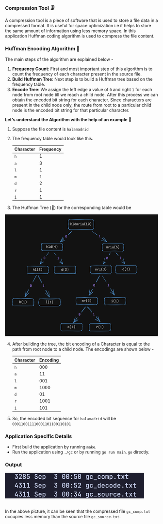 ### Compression Tool 🗜️

A compression tool is a piece of software that is used to store a file data in a
compressed format. It is useful for space optimization i.e it helps to store the
same amount of information using less memory space. In this application Huffman
coding algorithm is used to compress the file content.

### Huffman Encoding Algorithm 🚀

The main steps of the algorithm are explained below -

1. **Frequency Count**: First and most important step of this algorithm is to
   count the frequency of each character present in the source file.
2. **Build Huffman Tree**: Next step is to build a Huffman tree based on the
   frequency table.
3. **Encode Tree**: We assign the left edge a value of `0` and right `1` for
   each node from root node till we reach a child node. After this process we
   can obtain the encoded bit string for each character. Since characters are
   present in the child node only, the route from root to a particular child
   node is the encoded bit string for that particular character.

**Let's understand the Algorithm with the help of an example** 🧠

1. Suppose the file content is `halamadrid`
2. The frequency table would look like this.

    | Character | Frequency |
    | -------------- | --------------- |
    | `h` | 1 |
    | `a` | 3 |
    | `l` | 1 |
    | `m` | 1 |
    | `d` | 2 |
    | `r` | 1 |
    | `i` | 1 |
3. The Huffman Tree (🌲) for the corresponding table would be 

<img src="./huffman_tree.png" height=400 />

4. After building the tree, the bit encoding of a Character is equal to the path from root node to a child node. The encodings are shown below - 

    | Character | Encoding |
    | -------------- | --------------- |
    | `h` | 000 |
    | `a` | 11 |
    | `l` | 001 |
    | `m` | 1000 |
    | `d` | 01 |
    | `r` | 1001 |
    | `i` | 101 |

5. So, the encoded bit sequence for `halamadrid` will be `000110011110001101100110101`

### Application Specific Details 
- First build the application by running `make`.
- Run the application using `./gc` or by running `go run main.go` directly.

### Output
<img src="./gcomp_output.png" />
<br/>
<br/>

In the above picture, it can be seen that the compressed file `gc_comp.txt` occupies less memory than the source file `gc_source.txt`.
